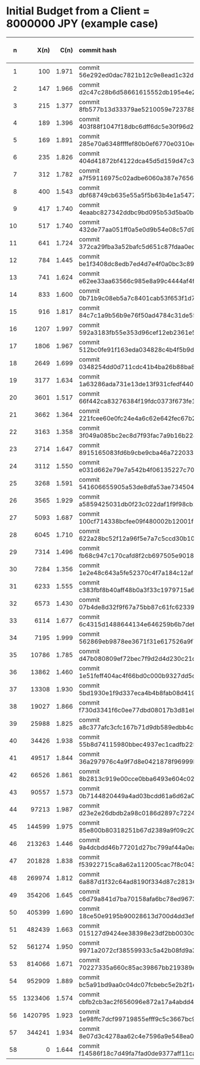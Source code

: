 # Initial Budget from a Client = 8000000 JPY (example case)

| n | X(n) | C(n) | commit hash | balance (MAK) | Client's Budget (JPY) |
|---:|---:|---:|:---| ---:|---:|
| 1 | 100 | 1.971 | commit 56e292ed0dac7821b12c9e8ead1c32d189ab47aa | 100 | 7999900|
| 2 | 147 | 1.966 | commit d2c47c28b6d58661615552db195e4e20f85c6f24 | 247 | 7999753|
| 3 | 215 | 1.377 | commit 8fb577b13d33379ae5210059e7237889b1030940 | 462 | 7999538|
| 4 | 189 | 1.396 | commit 403f88f1047f18dbc6dff6dc5e30f96d2e47a16d | 651 | 7999349|
| 5 | 169 | 1.891 | commit 285e70a6348ffffef80b0ef6770e0310ed1db47e | 820 | 7999180|
| 6 | 235 | 1.826 | commit 404d41872bf4122dca45d5d159d47c39d6a71490 | 1055 | 7998945|
| 7 | 312 | 1.782 | commit a7f59116975c02adbe6060a387e7656d4c147942 | 1367 | 7998633|
| 8 | 400 | 1.543 | commit dbf68749cb635e55a5f5b63b4e1a5477752ea886 | 1767 | 7998233|
| 9 | 417 | 1.740 | commit 4eaabc827342ddbc9bd095b53d5ba0b97e3c3a86 | 2184 | 7997816|
| 10 | 517 | 1.740 | commit 432de77aa051ff0a5e0d9b54e08c57d9787b6729 | 2701 | 7997299|
| 11 | 641 | 1.724 | commit 372ca29fba3a52bafc5d651c87fdaa0edd09ee0b | 3342 | 7996658|
| 12 | 784 | 1.445 | commit be1f3408dc8edb7ed4d7e4f0a0bc3c89dc70ecd7 | 4126 | 7995874|
| 13 | 741 | 1.624 | commit e62ee33aa63566c985e8a99c4444af4ff4555e43 | 4867 | 7995133|
| 14 | 833 | 1.600 | commit 0b71b9c08eb5a7c8401cab53f653f1d7d0a0d234 | 5700 | 7994300|
| 15 | 916 | 1.817 | commit 84c7c1a9b56b9e76f50ad4784c31de55bf95152c | 6616 | 7993384|
| 16 | 1207 | 1.997 | commit 592a3183fb55e353d96cef12eb2361e51123c85d | 7823 | 7992177|
| 17 | 1806 | 1.967 | commit 512bc0fe91f163eda034828c4b4f5b9d49a5fbd6 | 9629 | 7990371|
| 18 | 2649 | 1.699 | commit 0348254dd0d711cdc41b4ba26b88ba85fe0a8940 | 12278 | 7987722|
| 19 | 3177 | 1.634 | commit 1a63286ada731e13de13f931cfedf44088bfe997 | 15455 | 7984545|
| 20 | 3601 | 1.517 | commit 66f442ca83276384f19fdc0373f673fe1e036983 | 19056 | 7980944|
| 21 | 3662 | 1.364 | commit 221fcee60e0fc24e4a6c62e642fec67b2c6ed01c | 22718 | 7977282|
| 22 | 3163 | 1.358 | commit 3f049a085bc2ec8d7f93fac7a9b16b22884e5a4c | 25881 | 7974119|
| 23 | 2714 | 1.647 | commit 8915165083fd6b9cbe9cba46a722033d9d43f5ee | 28595 | 7971405|
| 24 | 3112 | 1.550 | commit e031d662e79e7a542b4f06135227c7022ef23c05 | 31707 | 7968293|
| 25 | 3268 | 1.591 | commit 541606655905a53de8dfa53ae734504b79a5e02e | 34975 | 7965025|
| 26 | 3565 | 1.929 | commit a5859425031db0f23c022daf1f9f98cb15cb5a56 | 38540 | 7961460|
| 27 | 5093 | 1.687 | commit 100cf714338bcfee09f480002b12001f09cd70cb | 43633 | 7956367|
| 28 | 6045 | 1.710 | commit 622a28bc52f12a96f5e7a7c5ccd30b10070d18ce | 49678 | 7950322|
| 29 | 7314 | 1.496 | commit fb68c947c170cafd8f2cb697505e90186c850c51 | 56992 | 7943008|
| 30 | 7284 | 1.356 | commit 1e2e48c643a5fe52370c4f7a184c12af2014aa33 | 64276 | 7935724|
| 31 | 6233 | 1.555 | commit c383fbf8b40aff48b0a3f33c1979715a6599257e | 70509 | 7929491|
| 32 | 6573 | 1.430 | commit 07b4de8d32f9f67a75bb87c61fc62339e710f719 | 77082 | 7922918|
| 33 | 6114 | 1.677 | commit 6c4315d1488644134e646259b6b7def435dccd4d | 83196 | 7916804|
| 34 | 7195 | 1.999 | commit 562869eb9878ee3671f31e617526a9f7b4fb53ed | 90391 | 7909609|
| 35 | 10786 | 1.785 | commit d47b080809ef72bec7f9d2d4d230c21d8ea4130d | 101177 | 7898823|
| 36 | 13862 | 1.460 | commit 1e51feff404ac4f66bd0c000b9327dd5cbba23de | 115039 | 7884961|
| 37 | 13308 | 1.930 | commit 5bd1930e1f9d337eca4b4b8fab08d4198fa92726 | 128347 | 7871653|
| 38 | 19027 | 1.866 | commit f730d3341f6c0ee77dbd08017b3d81e8f967c46e | 147374 | 7852626|
| 39 | 25988 | 1.825 | commit a8c377afc3cfc167b71d9db589edbb4ce8d2c56b | 173362 | 7826638|
| 40 | 34426 | 1.938 | commit 55b8d74115980bbec4937ec1cadfb225c7a0ffc7 | 207788 | 7792212|
| 41 | 49517 | 1.844 | commit 36a297976c4a9f7d8e0421878f96999b743b2238 | 257305 | 7742695|
| 42 | 66526 | 1.861 | commit 8b2813c919e00cce0bba6493e604c029d232ab2a | 323831 | 7676169|
| 43 | 90557 | 1.573 | commit 0b7144820449a4ad03bcdd61a6d62a074aef1a05 | 414388 | 7585612|
| 44 | 97213 | 1.987 | commit d23e2e26dbdb2a98c0186d2897c72249fc26a260 | 511601 | 7488399|
| 45 | 144599 | 1.975 | commit 85e800b80318251b67d2389a9f09c20b92149948 | 656200 | 7343800|
| 46 | 213263 | 1.446 | commit 9a4dcbdd46b77201d27bc799af44a0ea13edfe54 | 869463 | 7130537|
| 47 | 201828 | 1.838 | commit f53922715ca8a62a112005cac7f8c043aea06be1 | 1071291 | 6928709|
| 48 | 269974 | 1.812 | commit 6a887d1f32c64ad8190f334d87c2813616a5ab6a | 1341265 | 6658735|
| 49 | 354206 | 1.645 | commit c6d79a841d7ba70158afa6bc78ed96739de69fa0 | 1695471 | 6304529|
| 50 | 405399 | 1.690 | commit 18ce50e9195b90028613d700d4dd3ef8d341fb55 | 2100870 | 5899130|
| 51 | 482439 | 1.663 | commit 015127d9424ee38398e23df2bb0030c3b0e79250 | 2583309 | 5416691|
| 52 | 561274 | 1.950 | commit 9971a2072cf38559933c5a42b08fd9a37b63162c | 3144583 | 4855417|
| 53 | 814066 | 1.671 | commit 70227335a660c85ac39867bb219389e036f4e31c | 3958649 | 4041351|
| 54 | 952909 | 1.889 | commit bc5a91bd9aa0c04dc07fcbebc5e2b2f1e3522ad8 | 4911558 | 3088442|
| 55 | 1323406 | 1.574 | commit cbfb2cb3ac2f656096e872a17a4abdd40e56fed7 | 6234964 | 1765036|
| 56 | 1420795 | 1.923 | commit 1e98ffc7dcf99719855efff9c5c3667bc98f658f | 7655759 | 344241|
| 57 | 344241 | 1.934 | commit 8e07d3c4278aa62c4e7596a9e548ea07d5461056 | 8000000 | 0|
| 58 | 0 | 1.644 | commit f14586f18c7d49fa7fad0de9377aff11ca5cb16e | 8000000 | 0|

